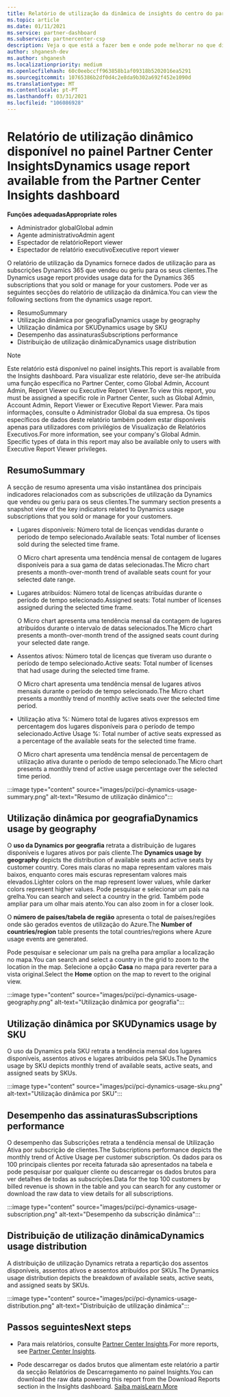 ```yaml
---
title: Relatório de utilização da dinâmica de insights do centro do parceiro
ms.topic: article
ms.date: 01/11/2021
ms.service: partner-dashboard
ms.subservice: partnercenter-csp
description: Veja o que está a fazer bem e onde pode melhorar no que diz respeito ao uso de subscrições Dynamics que vende ou gere para os seus clientes.
author: shganesh-dev
ms.author: shganesh
ms.localizationpriority: medium
ms.openlocfilehash: 60c0eebccff963858b1af09318b5202016ea5291
ms.sourcegitcommit: 10765386b2df0d4c2e8da9b302a692f452e1090d
ms.translationtype: MT
ms.contentlocale: pt-PT
ms.lasthandoff: 03/31/2021
ms.locfileid: "106086928"
---
```

# <a name="dynamics-usage-report-available-from-the-partner-center-insights-dashboard"></a><span data-ttu-id="cd213-103">Relatório de utilização dinâmico disponível no painel Partner Center Insights</span><span class="sxs-lookup"><span data-stu-id="cd213-103">Dynamics usage report available from the Partner Center Insights dashboard</span></span>

<span data-ttu-id="cd213-104">**Funções adequadas**</span><span class="sxs-lookup"><span data-stu-id="cd213-104">**Appropriate roles**</span></span>

- <span data-ttu-id="cd213-105">Administrador global</span><span class="sxs-lookup"><span data-stu-id="cd213-105">Global admin</span></span>
- <span data-ttu-id="cd213-106">Agente administrativo</span><span class="sxs-lookup"><span data-stu-id="cd213-106">Admin agent</span></span>
- <span data-ttu-id="cd213-107">Espectador de relatório</span><span class="sxs-lookup"><span data-stu-id="cd213-107">Report viewer</span></span>
- <span data-ttu-id="cd213-108">Espectador de relatório executivo</span><span class="sxs-lookup"><span data-stu-id="cd213-108">Executive report viewer</span></span>

<span data-ttu-id="cd213-109">O relatório de utilização da Dynamics fornece dados de utilização para as subscrições Dynamics 365 que vendeu ou geriu para os seus clientes.</span><span class="sxs-lookup"><span data-stu-id="cd213-109">The Dynamics usage report provides usage data for the Dynamics 365 subscriptions that you sold or manage for your customers.</span></span> <span data-ttu-id="cd213-110">Pode ver as seguintes secções do relatório de utilização da dinâmica.</span><span class="sxs-lookup"><span data-stu-id="cd213-110">You can view the following sections from the dynamics usage report.</span></span>

- <span data-ttu-id="cd213-111">Resumo</span><span class="sxs-lookup"><span data-stu-id="cd213-111">Summary</span></span>
- <span data-ttu-id="cd213-112">Utilização dinâmica por geografia</span><span class="sxs-lookup"><span data-stu-id="cd213-112">Dynamics usage by geography</span></span>
- <span data-ttu-id="cd213-113">Utilização dinâmica por SKU</span><span class="sxs-lookup"><span data-stu-id="cd213-113">Dynamics usage by SKU</span></span>
- <span data-ttu-id="cd213-114">Desempenho das assinaturas</span><span class="sxs-lookup"><span data-stu-id="cd213-114">Subscriptions performance</span></span>
- <span data-ttu-id="cd213-115">Distribuição de utilização dinâmica</span><span class="sxs-lookup"><span data-stu-id="cd213-115">Dynamics usage distribution</span></span>

 > [!NOTE]
 > <span data-ttu-id="cd213-116">Este relatório está disponível no painel insights.</span><span class="sxs-lookup"><span data-stu-id="cd213-116">This report is available from the Insights dashboard.</span></span> <span data-ttu-id="cd213-117">Para visualizar este relatório, deve ser-lhe atribuída uma função específica no Partner Center, como Global Admin, Account Admin, Report Viewer ou Executive Report Viewer.</span><span class="sxs-lookup"><span data-stu-id="cd213-117">To view this report, you must be assigned a specific role in Partner Center, such as Global Admin, Account Admin, Report Viewer or Executive Report Viewer.</span></span> <span data-ttu-id="cd213-118">Para mais informações, consulte o Administrador Global da sua empresa. Os tipos específicos de dados deste relatório também podem estar disponíveis apenas para utilizadores com privilégios de Visualização de Relatórios Executivos.</span><span class="sxs-lookup"><span data-stu-id="cd213-118">For more information, see your company's Global Admin. Specific types of data in this report may also be available only to users with Executive Report Viewer privileges.</span></span>

## <a name="summary"></a><span data-ttu-id="cd213-119">Resumo</span><span class="sxs-lookup"><span data-stu-id="cd213-119">Summary</span></span>

<span data-ttu-id="cd213-120">A secção de resumo apresenta uma visão instantânea dos principais indicadores relacionados com as subscrições de utilização da Dynamics que vendeu ou geriu para os seus clientes.</span><span class="sxs-lookup"><span data-stu-id="cd213-120">The summary section presents a snapshot view of the key indicators related to Dynamics usage subscriptions that you sold or manage for your customers.</span></span>  

- <span data-ttu-id="cd213-121">Lugares disponíveis: Número total de licenças vendidas durante o período de tempo selecionado.</span><span class="sxs-lookup"><span data-stu-id="cd213-121">Available seats: Total number of licenses sold during the selected time frame.</span></span>

   <span data-ttu-id="cd213-122">O Micro chart apresenta uma tendência mensal de contagem de lugares disponíveis para a sua gama de datas selecionadas.</span><span class="sxs-lookup"><span data-stu-id="cd213-122">The Micro chart presents a month-over-month trend of available seats count for your selected date range.</span></span>

- <span data-ttu-id="cd213-123">Lugares atribuídos: Número total de licenças atribuídas durante o período de tempo selecionado.</span><span class="sxs-lookup"><span data-stu-id="cd213-123">Assigned seats: Total number of licenses assigned during the selected time frame.</span></span>

   <span data-ttu-id="cd213-124">O Micro chart apresenta uma tendência mensal da contagem de lugares atribuídos durante o intervalo de datas selecionados.</span><span class="sxs-lookup"><span data-stu-id="cd213-124">The Micro chart presents a month-over-month trend of the assigned seats count during your selected date range.</span></span>

- <span data-ttu-id="cd213-125">Assentos ativos: Número total de licenças que tiveram uso durante o período de tempo selecionado.</span><span class="sxs-lookup"><span data-stu-id="cd213-125">Active seats: Total number of licenses that had usage during the selected time frame.</span></span> 

   <span data-ttu-id="cd213-126">O Micro chart apresenta uma tendência mensal de lugares ativos mensais durante o período de tempo selecionado.</span><span class="sxs-lookup"><span data-stu-id="cd213-126">The Micro chart presents a monthly trend of monthly active seats over the selected time period.</span></span>

- <span data-ttu-id="cd213-127">Utilização ativa %: Número total de lugares ativos expressos em percentagem dos lugares disponíveis para o período de tempo selecionado.</span><span class="sxs-lookup"><span data-stu-id="cd213-127">Active Usage %: Total number of active seats expressed as a percentage of the available seats for the selected time frame.</span></span> 

   <span data-ttu-id="cd213-128">O Micro chart apresenta uma tendência mensal de percentagem de utilização ativa durante o período de tempo selecionado.</span><span class="sxs-lookup"><span data-stu-id="cd213-128">The Micro chart presents a monthly trend of active usage percentage over the selected time period.</span></span>

:::image type="content" source="images/pci/pci-dynamics-usage-summary.png" alt-text="Resumo de utilização dinâmico":::

## <a name="dynamics-usage-by-geography"></a><span data-ttu-id="cd213-130">Utilização dinâmica por geografia</span><span class="sxs-lookup"><span data-stu-id="cd213-130">Dynamics usage by geography</span></span>

<span data-ttu-id="cd213-131">O **uso da Dynamics por geografia** retrata a distribuição de lugares disponíveis e lugares ativos por país cliente.</span><span class="sxs-lookup"><span data-stu-id="cd213-131">The **Dynamics usage by geography** depicts the distribution of available seats and active seats by customer country.</span></span> <span data-ttu-id="cd213-132">Cores mais claras no mapa representam valores mais baixos, enquanto cores mais escuras representam valores mais elevados.</span><span class="sxs-lookup"><span data-stu-id="cd213-132">Lighter colors on the map represent lower values, while darker colors represent higher values.</span></span> <span data-ttu-id="cd213-133">Pode pesquisar e selecionar um país na grelha.</span><span class="sxs-lookup"><span data-stu-id="cd213-133">You can search and select a country in the grid.</span></span> <span data-ttu-id="cd213-134">Também pode ampliar para um olhar mais atento.</span><span class="sxs-lookup"><span data-stu-id="cd213-134">You can also zoom in for a closer look.</span></span>

<span data-ttu-id="cd213-135">O **número de países/tabela de região** apresenta o total de países/regiões onde são gerados eventos de utilização do Azure.</span><span class="sxs-lookup"><span data-stu-id="cd213-135">The **Number of countries/region** table presents the total countries/regions where Azure usage events are generated.</span></span>

<span data-ttu-id="cd213-136">Pode pesquisar e selecionar um país na grelha para ampliar a localização no mapa.</span><span class="sxs-lookup"><span data-stu-id="cd213-136">You can search and select a country in the grid to zoom to the location in the map.</span></span> <span data-ttu-id="cd213-137">Selecione a opção **Casa** no mapa para reverter para a vista original.</span><span class="sxs-lookup"><span data-stu-id="cd213-137">Select the **Home** option on the map to revert to the original view.</span></span>

:::image type="content" source="images/pci/pci-dynamics-usage-geography.png" alt-text="Utilização dinâmica por geografia":::

## <a name="dynamics-usage-by-sku"></a><span data-ttu-id="cd213-139">Utilização dinâmica por SKU</span><span class="sxs-lookup"><span data-stu-id="cd213-139">Dynamics usage by SKU</span></span>

<span data-ttu-id="cd213-140">O uso da Dynamics pela SKU retrata a tendência mensal dos lugares disponíveis, assentos ativos e lugares atribuídos pela SKUs.</span><span class="sxs-lookup"><span data-stu-id="cd213-140">The Dynamics usage by SKU depicts monthly trend of available seats, active seats, and assigned seats by SKUs.</span></span>

:::image type="content" source="images/pci/pci-dynamics-usage-sku.png" alt-text="Utilização dinâmica por SKU":::

## <a name="subscriptions-performance"></a><span data-ttu-id="cd213-142">Desempenho das assinaturas</span><span class="sxs-lookup"><span data-stu-id="cd213-142">Subscriptions performance</span></span>

<span data-ttu-id="cd213-143">O desempenho das Subscrições retrata a tendência mensal de Utilização Ativa por subscrição de clientes.</span><span class="sxs-lookup"><span data-stu-id="cd213-143">The Subscriptions performance depicts the monthly trend of Active Usage per customer subscription.</span></span> <span data-ttu-id="cd213-144">Os dados para os 100 principais clientes por receita faturada são apresentados na tabela e pode pesquisar por qualquer cliente ou descarregar os dados brutos para ver detalhes de todas as subscrições.</span><span class="sxs-lookup"><span data-stu-id="cd213-144">Data for the top 100 customers by billed revenue is shown in the table and you can search for any customer or download the raw data to view details for all subscriptions.</span></span>

:::image type="content" source="images/pci/pci-dynamics-usage-subscription.png" alt-text="Desempenho da subscrição dinâmica":::

## <a name="dynamics-usage-distribution"></a><span data-ttu-id="cd213-146">Distribuição de utilização dinâmica</span><span class="sxs-lookup"><span data-stu-id="cd213-146">Dynamics usage distribution</span></span>

<span data-ttu-id="cd213-147">A distribuição de utilização Dynamics retrata a repartição dos assentos disponíveis, assentos ativos e assentos atribuídos por SKUs.</span><span class="sxs-lookup"><span data-stu-id="cd213-147">The Dynamics usage distribution depicts the breakdown of available seats, active seats, and assigned seats by SKUs.</span></span>

:::image type="content" source="images/pci/pci-dynamics-usage-distribution.png" alt-text="Distribuição de utilização dinâmica":::

## <a name="next-steps"></a><span data-ttu-id="cd213-149">Passos seguintes</span><span class="sxs-lookup"><span data-stu-id="cd213-149">Next steps</span></span>

- <span data-ttu-id="cd213-150">Para mais relatórios, consulte [Partner Center Insights](partner-center-insights.md).</span><span class="sxs-lookup"><span data-stu-id="cd213-150">For more reports, see [Partner Center Insights](partner-center-insights.md).</span></span>

- <span data-ttu-id="cd213-151">Pode descarregar os dados brutos que alimentam este relatório a partir da secção Relatórios de Descarregamento no painel Insights.</span><span class="sxs-lookup"><span data-stu-id="cd213-151">You can download the raw data powering this report from the Download Reports section in the Insights dashboard.</span></span> [<span data-ttu-id="cd213-152">Saiba mais</span><span class="sxs-lookup"><span data-stu-id="cd213-152">Learn More</span></span>](pci-download-reports.md) 
